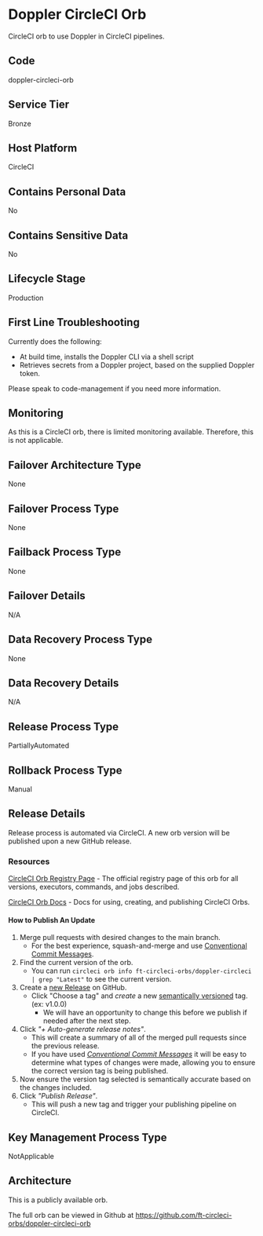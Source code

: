 # Doppler CircleCI Orb

CircleCI orb to use Doppler in CircleCI pipelines.

## Code

doppler-circleci-orb

## Service Tier

Bronze

## Host Platform

CircleCI

## Contains Personal Data

No

## Contains Sensitive Data

No

## Lifecycle Stage

Production

## First Line Troubleshooting

Currently does the following:

- At build time, installs the Doppler CLI via a shell script
- Retrieves secrets from a Doppler project, based on the supplied Doppler token.

Please speak to code-management if you need more information.

## Monitoring

As this is a CircleCI orb, there is limited monitoring available. Therefore, this is not applicable.

## Failover Architecture Type

None

## Failover Process Type

None

## Failback Process Type

None

## Failover Details

N/A

## Data Recovery Process Type

None

## Data Recovery Details

N/A

## Release Process Type

PartiallyAutomated

## Rollback Process Type

Manual

## Release Details

Release process is automated via CircleCI.
A new orb version will be published upon a new GitHub release.

### Resources

[CircleCI Orb Registry Page](https://circleci.com/developer/orbs/orb/ft-circleci-orbs/doppler-circleci) - The official registry page of this orb for all versions, executors, commands, and jobs described.

[CircleCI Orb Docs](https://circleci.com/docs/orb-intro/#section=configuration) - Docs for using, creating, and publishing CircleCI Orbs.

#### How to Publish An Update

1. Merge pull requests with desired changes to the main branch.
    - For the best experience, squash-and-merge and use [Conventional Commit Messages](https://conventionalcommits.org/).
2. Find the current version of the orb.
    - You can run `circleci orb info ft-circleci-orbs/doppler-circleci | grep "Latest"` to see the current version.
3. Create a [new Release](https://github.com/ft-circleci-orbs/doppler-circleci-orb/releases/new) on GitHub.
    - Click "Choose a tag" and _create_ a new [semantically versioned](http://semver.org/) tag. (ex: v1.0.0)
      - We will have an opportunity to change this before we publish if needed after the next step.
4. Click _"+ Auto-generate release notes"_.
    - This will create a summary of all of the merged pull requests since the previous release.
    - If you have used _[Conventional Commit Messages](https://conventionalcommits.org/)_ it will be easy to determine what types of changes were made, allowing you to ensure the correct version tag is being published.
5. Now ensure the version tag selected is semantically accurate based on the changes included.
6. Click _"Publish Release"_.
    - This will push a new tag and trigger your publishing pipeline on CircleCI.

## Key Management Process Type

NotApplicable

## Architecture

This is a publicly available orb.

The full orb can be viewed in Github at https://github.com/ft-circleci-orbs/doppler-circleci-orb
